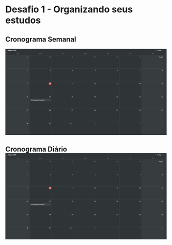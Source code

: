 # Desafio 1 - Organizando seus estudos

<h2>Cronograma Semanal</h2>
<img src="/.github/img2.png" alt="Cronograma semanal"/>

<h2>Cronograma Diário</2>
<img src="/.github/img2.png" alt="Cronograma diário"/>
